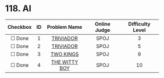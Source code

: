 # 118. AI


| Checkbox | ID | Problem Name|Online Judge|Difficulty Level|
|:---:|:---:|:---:|:---:|:---:|
|&#9744; Done|1|[TRIVIADOR](http://www.spoj.com/problems/TWOKINGS/)|SPOJ|3|
|&#9744; Done|2|[TRIVIADOR](http://www.spoj.com/problems/QWERTY04/)|SPOJ|5|
|&#9744; Done|3|[TWO KINGS](http://www.spoj.com/problems/CONQUER/)|SPOJ|9|
|&#9744; Done|4|[THE WITTY BOY](http://www.spoj.com/problems/WITTYBOY/)|SPOJ|10|
